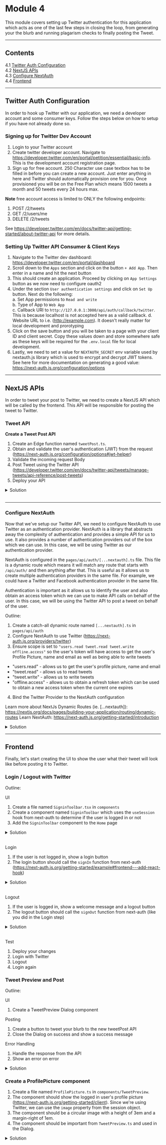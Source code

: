 # Module 4

This module covers setting up Twitter authentication for this application which acts as one of the last few steps in closing the loop, from generating your the blurb and running plagarism checks to finally posting the Tweet.

---

## Contents

4.1 [Twitter Auth Configuration](#twitter-auth-configuration)
<br>
4.2 [NextJS APIs](#nextjs-apis)
<br>
4.3 [Configure NextAuth](#configure-nextauth)
<br>
4.4 [Frontend](#frontend)
<br>

---

## Twitter Auth Configuration

In order to hook up Twitter with our application, we need a developer account and some consumer keys. Follow the steps below on how to setup if you have not already done so.

### Signing up for Twitter Dev Account

1. Login to your Twitter account
2. Create twitter developer account. Navigate to https://developer.twitter.com/en/portal/petition/essential/basic-info. This is the development account registration page.
3. Sign up for free account. 250 Character use case textbox has to be filled in before you can create a new account. Just enter anything in here and Twitter should automatically provision one for you. Once provisioned you will be on the Free Plan which means 1500 tweets a month and 50 tweets every 24 hours max.

**Note** free account access is limited to ONLY the following endpoints:

1. POST /2/tweets
2. GET /2/users/me
3. DELETE /2/tweets

See https://developer.twitter.com/en/docs/twitter-api/getting-started/about-twitter-api for more details.

### Setting Up Twitter API Consumer & Client Keys

1. Navigate to the Twitter dev dashboard: https://developer.twitter.com/en/portal/dashboard
2. Scroll down to the `Apps` section and click on the button `+ Add App`. Then enter in a name and hit the next button
3. This should create an application. Proceed by clicking on `App Settings` button as we now need to configure oauth2
4. Under the section `User authentication settings` and click on `Set Up` button. Next do the following:  
   a. Set App permissions to `Read and write`  
   b. Type of App to `Web App`  
   c. Callback URI to `http://127.0.0.1:3000/api/auth/callback/twitter`. This is because localhost is not accepted here as a valid callback.
   d. Website URL to i.e. (http://example.com). It doesn't really matter for local development and prorotyping
5. Click on the save button and you will be taken to a page with your client ID and client secret. Copy these values down and store somewhere safe as these keys will be required for the `.env.local` file for local development.
6. Lastly, we need to set a value for `NEXTAUTH_SECRET` env variable used by nextauth.js library which is used to encrypt and decrypt JWT tokens. See here for more documentation on generating a good value: https://next-auth.js.org/configuration/options

---

## NextJS APIs

In order to tweet your post to Twitter, we need to create a NextJS API which will be called by the frontend. This API will be responsible for posting the tweet to Twitter.

### Tweet API

**Create a Tweet Post API**

1. Create an Edge function named `tweetPost.ts`.
2. Obtain and validate the user's authentication (JWT) from the request (https://next-auth.js.org/configuration/options#jwt-helper)
3. Validate the incoming request Body
4. Post Tweet using the Twitter API (https://developer.twitter.com/en/docs/twitter-api/tweets/manage-tweets/api-reference/post-tweets)
5. Deploy your API

<details>
  <summary>Solution</summary>

1. Create a file named `tweetPost.ts` in `pages/api`.
2. Create a handler which takes a `req` parameter.
3. Obtain and validate the JWT token from the request.
4. Validate the incoming request Body.
5. Post Tweet using the Twitter API.
6. Push your code to main to deploy your API.

```ts
import { NextApiRequest, NextApiResponse } from "next";

import { getToken } from "next-auth/jwt";

type TweetRequest = {
  message: string;
};
/*
    Given Twitter has been authenticated
    And a TweetRequest has been provided
    Then post the tweet to Twitter
*/
export default async (req: NextApiRequest, res: NextApiResponse) => {
  try {
    // Validate Token
    const token = await getToken({ req, secret: process.env.NEXTAUTH_SECRET });
    if (!token) {
      throw new Error("Not authorised, please login to Twitter first");
    }
           
    // Validate Request
    const body = JSON.parse(req.body) as TweetRequest;
    if (!body.message) {
      throw new Error("No message provided");
    }

    // Post Tweet
    const response = await fetch("https://api.twitter.com/2/tweets", {
      method: "POST",
      headers: {
        Authorization: `Bearer ${token.access_token}`,
        "content-type": "application/json",
      },
      body: JSON.stringify({
        text: body.message,
      }),
    });

    const details = await response.json();
    res.status(response.ok ? 201 : 400).send(details);
  } catch (e) {
    res.status(500).send((e as Error).message);
  }
};

```
</details>
<br>

---

### Configure NextAuth

Now that we've setup our Twitter API, we need to configure NextAuth to use Twitter as an authentication provider.
NextAuth is a library that abstracts away the complexity of authentication and provides a simple API for us to use. It also provides a number of authentication providers out of the box which we can use. In this case, we will be using Twitter as our authentication provider.

NextAuth is configured in the `pages/api/auth/[...nextauth].ts` file. This file is a dynamic route which means it will match any route that starts with `/api/auth/` and then anything after that. This is useful as it allows us to create multiple authentication providers in the same file. For example, we could have a Twitter and Facebook authentication provider in the same file.

Authentication is important as it allows us to identify the user and also obtain an access token which we can use to make API calls on behalf of the user. In this case, we will be using the Twitter API to post a tweet on behalf of the user.


Outline:

1. Create a catch-all dynamic route named `[...nextauth].ts` in `pages/api/auth`<br />
2. Configure NextAuth to use Twitter (https://next-auth.js.org/providers/twitter)<br />
3. Ensure scope is set to `"users.read tweet.read tweet.write offline.access"` so the user's token will have access to get the user's Profile Picture, name and email as well as being able to write tweets<br />
 * "users.read" - allows us to get the user's profile picture, name and email<br />
 * "tweet.read" - allows us to read tweets<br />
 * "tweet.write" - allows us to write tweets<br />
 * "offline.access" - allows us to obtain a refresh token which can be used to obtain a new access token when the current one expires<br />
4. Bind the Twitter Provider to the NextAuth configuration<br />

Learn more about NextJs Dynamic Routes (ie. [...nextauth]): https://nextjs.org/docs/pages/building-your-application/routing/dynamic-routes
Learn NextAuth: https://next-auth.js.org/getting-started/introduction

<details>
  <summary>Solution</summary>

```ts
import NextAuth from "next-auth";
import TwitterProvider from "next-auth/providers/twitter";
import { getEnvs } from "../utils";

// File naming: the brackets [ define our API route as a parameter (or variable) and the ... tells Next.js that there can be more than one parameter

const env = getEnvs('NEXTAUTH_SECRET', 'TWITTER_CLIENT_ID', 'TWITTER_CLIENT_SECRET');

const twitterProvider = TwitterProvider({
  clientId: env.TWITTER_CLIENT_ID,
  clientSecret: env.TWITTER_CLIENT_SECRET,
  authorization: {
    url: "https://twitter.com/i/oauth2/authorize",
    params: {
      scope: "users.read tweet.read tweet.write offline.access",
    },
  },
  version: '2.0'
})

export default NextAuth({
  secret: env.NEXTAUTH_SECRET,
  callbacks: {
    async jwt({ account, token }) {
      if(account) {
        token.refresh_token = account.refresh_token
        token.access_token = account.access_token
      }

      return token
    }
  },
  providers: [
    twitterProvider
  ],
})
```
</details>

---

## Frontend

Finally, let's start creating the UI to show the user what their tweet will look like before posting it to Twitter.


### Login / Logout with Twitter

Outline:

UI
1. Create a file named `SigninToolbar.tsx` in `components`<br />
2. Create a component named `SigninToolbar` which uses the `useSession` hook from next-auth to determine if the user is logged in or not<br />
3. Add the `SigninToolbar` component to the `Home` page<br />

<details>
  <summary>Solution</summary>

```ts
// components/SigninToolbar.tsx
import { Box, Button } from "@mui/material";
import { useSession } from "next-auth/react";
import * as React from "react";

export default function SigninToolbar() {
  const { data: session, status } = useSession();

  return (
    <Box position="absolute" top="1em" right="1em">
      {status === "authenticated" ? "Logged in" : "Logged Out"}
    </Box>
  );
}
```
</details>
<br>

Login
1. If the user is not logged in, show a login button<br />
2. The login button should call the `signIn` function from next-auth (https://next-auth.js.org/getting-started/example#frontend---add-react-hook)<br />


<details>
  <summary>Solution</summary>

```ts
// components/SigninToolbar.tsx
import { Box, Button } from "@mui/material";
import { useSession, signIn } from "next-auth/react";
import * as React from "react";

function UnauthenticatedContent() {
  return (
    <Button
      variant="contained"
      size="medium"
      color="primary"
      onClick={() => {
        signIn("twitter", {
          callbackUrl: process.env.NEXTAUTH_URL,
        });
      }}
    >
      Login With Twitter
    </Button>
  );
}

export default function SigninToolbar() {
  const { data: session, status } = useSession();

  return (
    <Box position="absolute" top="1em" right="1em">
      {status === "authenticated" ? "Logged in" : <UnauthenticatedContent />}
    </Box>
  );
}
```
</details>
<br>

Logout
1. If the user is logged in, show a welcome message and a logout button<br />
2. The logout button should call the `signOut` function from next-auth (like you did in the Login step)<br />


<details>
  <summary>Solution</summary>

```ts
import { Box, Button } from "@mui/material";
import { signIn, signOut, useSession } from "next-auth/react";
import * as React from "react";

function AuthenticatedContent({ username }: { username?: string | null }) {
  return (
    <div>
      <span className="mr-3">
        Welcome <b className="text-green-500">{username}!</b>
      </span>

      <Button
        variant="contained"
        size="medium"
        color="primary"
        onClick={() => {
          signOut({ redirect: true });
        }}
      >
        Sign Out
      </Button>
    </div>
  );
}

function UnauthenticatedContent() {
  return (
    <Button
      variant="contained"
      size="medium"
      color="primary"
      onClick={() => {
        signIn("twitter", {
          callbackUrl: process.env.NEXTAUTH_URL,
        });
      }}
    >
      Login With Twitter
    </Button>
  );
}

export default function SigninToolbar() {
  const { data: session, status } = useSession();

  return (
    <Box position="absolute" top="1em" right="1em">
      {status === "authenticated" ? (
        <AuthenticatedContent username={session.user?.name} />
      ) : (
        <UnauthenticatedContent />
      )}
    </Box>
  );
}
```
</details>
<br>

Test

1. Deploy your changes<br />
2. Login with Twitter<br />
3. Logout<br />
4. Login again<br />


### Tweet Preview and Post

Outline:

UI
1. Create a TweetPreview Dialog component<br />

Posting
1. Create a button to tweet your blurb to the new tweetPost API<br />
2. Close the Dialog on success and show a success message<br />

Error Handling
1. Handle the response from the API<br />
2. Show an error on error<br />

<details>
  <summary>Solution</summary>

1. Create a file named `TweetPreview.ts` in `components/TweetPreview`.
2. The component should declare a `blurb` parameter (which gets injected by the HoC).
3. The component should have 4 states to manage: 
<br />`editableBlurb` should be initialised with the blurb parameter. It's purpose is to allow the user to edit the blurb in the preview itself.
<br /><br />`loading` should be initialised with `false`. It's purpose is to show a loading indicator when the user clicks the tweet button.
<br /><br />`showDialog` should be initialised with `false`. It's purpose is to show the dialog when the user clicks the tweet button; likewise hide the Dialog when the user clicks the close button.
<br /><br />`error` should be initialised with `undefined`. It's purpose is to show an error message when the API call fails.

4. Tweet Handler should be async and do the following:
<br />a. Set loading to true
<br />b. Set error to undefined
<br />c. Call the `tweetPost` API you created earlier with the `editableBlurb` value
<br />d. If the API call fails, set error to the error message
<br />e. If the API call succeeds, close the Dialog and show a success message
<br />f. Set loading to false
<br />**NOTE: On success, this will publish to your Twitter account!**


```ts
import "react-circular-progressbar/dist/styles.css";

import TwitterIcon from "@mui/icons-material/Twitter";
import { useState } from "react";
import {
  Box,
  Button,
  CircularProgress,
  Dialog,
  DialogActions,
  DialogContent,
  DialogTitle,
  Stack,
  TextField,
} from "@mui/material";
import { CenterBox } from "../CenterBox";
import { ProfilePicture } from "./ProfilePicture";
import { toast } from "react-hot-toast";

export const TweetPreview = ({ blurb }: { blurb: string }) => {
  const [editableBlurb, setEditableBlurb] = useState(blurb);
  const [loading, setLoading] = useState(false);
  const [showDialog, setShowDialog] = useState(false);
  const [error, setError] = useState<string>();

  const tweet = async () => {
    try {
      setLoading(true);
      setError(undefined);
      const res = await fetch("/api/tweetPost", {
        method: "POST",
        body: JSON.stringify({
          message: blurb,
        }),
      });

      const errors = (await res.json()).errors;
      if (Array.isArray(errors) && errors.length > 0) {
        throw new Error(errors[0].message);
      } else {
        toast('Tweet Posted!');
        setShowDialog(false);
      }
    } catch (e) {
      setError((e as Error).message);
    } finally {
      setLoading(false);
    }
  };

  return (
    <>
      <TwitterIcon
        className="cursor-pointer"
        onClick={() => setShowDialog(true)}
      />
      <Dialog
        open={showDialog}
        onClose={() => setShowDialog(false)}
        fullWidth
        sx={{ maxWidth: 600, mx: "auto" }}
      >
        <DialogTitle>Tweet Preview</DialogTitle>
        <DialogContent sx={{ position: "relative" }}>
          {loading && (
            <CenterBox
              sx={{
                backgroundColor: "white",
                zIndex: 1,
                opacity: 0.5,
              }}
            >
              <CircularProgress color="primary" />
            </CenterBox>
          )}
          <Stack direction="row">
            <ProfilePicture />
            <Box width={"100%"}>
              {error && <p className="text-red-500">{error}</p>}
              <TextField
                fullWidth
                minRows={4}
                multiline
                onChange={(e) => setEditableBlurb(e.target.value)}
                sx={{ "& textarea": { boxShadow: "none !important" } }}
                value={editableBlurb}
                variant="standard"
              />
            </Box>
          </Stack>
        </DialogContent>
        <DialogActions>
          <Button onClick={() => setShowDialog(false)} disabled={loading}>
            Close
          </Button>
          <Button
            onClick={tweet}
            disabled={loading}
            variant="contained"
            color="primary"
          >
            Tweet
          </Button>
        </DialogActions>
      </Dialog>
    </>
  );
};

```
</details>


### Create a ProfilePicture component

1. Create a file named `ProfilePicture.ts` in `components/TweetPreview`.
2. The component should show the logged in user's profile picture (https://next-auth.js.org/getting-started/client). Since we're using Twitter, we can use the `image` property from the session object.
3. The component should be a circular image with a height of 3em and a margin-right of 1em.
4. The component should be important from `TweetPreview.ts` and used in the Dialog.

<details>
  <summary>Solution</summary>

```ts
import { useSession } from "next-auth/react";

export const ProfilePicture = () => {
  const { data: session } = useSession();
  const twitterImage = session?.user?.image;

  return (
    <>
      {twitterImage && (
        <img 
          src={twitterImage} 
          alt="User's Twitter Profile Picture" 
          style={{
            height: '3em',
            width: 'auto',
            borderRadius: '50%',
            marginRight: '1em',
          }}  
        />
      )}
    </>
  );
};

```
</details>
